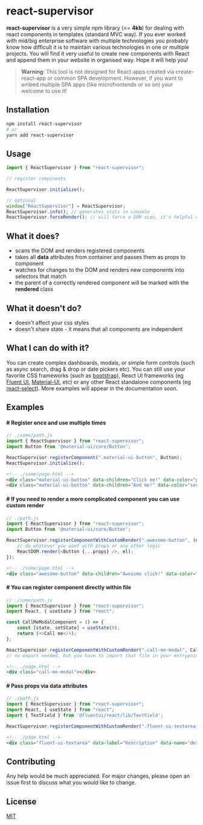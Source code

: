 # react-supervisor

**react-supervisor** is a very simple npm library (<= **4kb**) for dealing with react components in templates (standard MVC way). If you ever worked with mid/big enterprise software with multiple technologies you probably know how difficult it is to maintain various technologies in one or multiple projects. You will find it very useful to create new components with React and append them in your website in organised way. Hope it will help you!  

>**Warning**: This tool is not designed for React apps created via create-react-app or common SPA development. However, if you want to embed multiple SPA apps (like microfrontends or so on) your welcome to use it!


## Installation

```bash
npm install react-supervisor
# or 
yarn add react-supervisor
```

## Usage
```javascript
import { ReactSupervisor } from "react-supervisor";

// register components

ReactSupervisor.initialize();

// optional
window["ReactSupervisor"] = ReactSupervisor;
ReactSupervisor.info(); // generates stats in console
ReactSupervisor.forceRender(); // will force a DOM scan, it's helpful with dynamically created nodes

````

## What it does?
* scans the DOM and renders registered components
* takes all **data** attributes from container and passes them as props to component
* watches for changes to the DOM and renders new components into selectors that match
* the parent of a correctly rendered component will be marked with the **rendered** class

## What it doesn't do?
* doesn't affect your css styles
* doesn't share state - it means that all components are independent

## What I can do with it?
You can create complex dashboards, modals, or simple form controls (such as async search, drag & drop or date pickers etc). You can still use your favorite CSS frameworks (such as [bootstrap](https://getbootstrap.com/)), React UI frameworks (eg [Fluent UI](https://developer.microsoft.com/en-us/fluentui), [Material-UI](https://material-ui.com/), etc) or any other React standalone components (eg [react-select](https://react-select.com/)). More examples will appear in the documentation soon.

## Examples

#### # Register once and use multiple times
```javascript
// ./some/path.js
import { ReactSupervisor } from "react-supervisor";
import Button from '@material-ui/core/Button';

ReactSupervisor.registerComponent(".material-ui-button", Button);
ReactSupervisor.initialize();
``` 

```html
<!-- ./some/page.html -->
<div class="material-ui-button" data-children="Click me!" data-color="primary"></div>
<div class="material-ui-button" data-children="And me!" data-color="secondary"></div>
```

#### # If you need to render a more complicated component you can use custom render
```javascript
// ./path.js
import { ReactSupervisor } from "react-supervisor";
import Button from '@material-ui/core/Button';

ReactSupervisor.registerComponentWithCustomRender(".awesome-button", (el, props) => {
    // do whatever you want with props or any other logic
    ReactDOM.render(<Button {...props} />, el);
});
``` 

```html
<!-- ./some/page.html -->
<div class="awesome-button" data-children="Awesome click!" data-color="primary"></div>
```

#### # You can register component directly within file
```javascript
// ./some/path.js
import { ReactSupervisor } from "react-supervisor";
import React, { useState } from "react";

const CallMeModalComponent = () => {
    const [state, setState] = useState(0);
    return (<>Call me</>);
};

ReactSupervisor.registerComponentWithCustomRender(".call-me-modal", CallMeModalComponent);
// no export needed, but you have to import that file in your entrypoint
``` 

```html
<!-- ./page.html -->
<div class="call-me-modal"></div>
```


#### # Pass props via data attributes
```javascript
// ./path.js
import { ReactSupervisor } from "react-supervisor";
import React, { useState } from "react";
import { TextField } from '@fluentui/react/lib/TextField';

ReactSupervisor.registerComponentWithCustomRender(".fluent-ui-textarea", TextField);
``` 

```html
<!-- ./page.html -->
<div class="fluent-ui-textarea" data-label="Description" data-name="description" data-rows="3"></div>
```

## Contributing
Any help would be much appreciated. For major changes, please open an issue first to discuss what you would like to change.

## License
[MIT](https://choosealicense.com/licenses/mit/)
